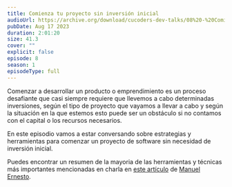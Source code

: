 ```yaml
---
title: Comienza tu proyecto sin inversión inicial
audioUrl: https://archive.org/download/cucoders-dev-talks/08%20-%20Comienza%20tu%20proyecto%20sin%20inversi%C3%B3n.ogg
pubDate: Aug 17 2023
duration: 2:01:20
size: 41.3
cover: ""
explicit: false
episode: 8
season: 1
episodeType: full
---
```


Comenzar a desarrollar un producto o emprendimiento es un proceso desafiante que casi siempre requiere que llevemos a cabo determinadas inversiones, según el tipo de proyecto que vayamos a llevar a cabo y según la situación en la que estemos esto puede ser un obstáculo si no contamos con el capital o los recursos necesarios. 

En este episodio vamos a estar conversando sobre estrategias y herramientas para comenzar un proyecto de software sin necesidad de inversión inicial.

Puedes encontrar un resumen de la mayoria de las herramientas y técnicas más importantes mencionadas en charla en [este artículo](https://cucoders.dev/publicaciones/manuelernestog/crear-un-proyecto-de-software-sin-inversi-n-inicial-descubre-las-herramientas-gratuitas-m-s-efectivas/) de [Manuel Ernesto](https://manuelernestog.github.io/).

